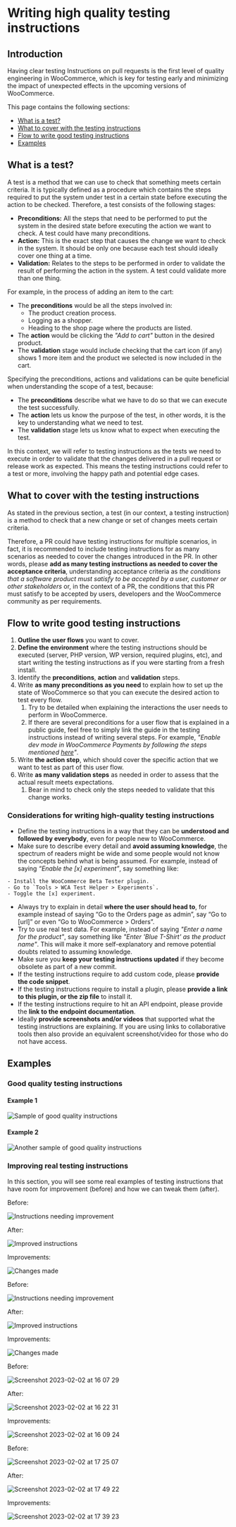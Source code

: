 # Writing high quality testing instructions

## Introduction

Having clear testing Instructions on pull requests is the first level of quality engineering in WooCommerce, which is key for testing early and minimizing the impact of unexpected effects in the upcoming versions of WooCommerce.

This page contains the following sections:

-   [What is a test?](#what-is-a-test)
-   [What to cover with the testing instructions](#what-to-cover-with-the-testing-instructions)
-   [Flow to write good testing instructions](#flow-to-write-good-testing-instructions)
-   [Examples](#examples)

## What is a test?

A test is a method that we can use to check that something meets certain criteria. It is typically defined as a procedure which contains the steps required to put the system under test in a certain state before executing the action to be checked. Therefore, a test consists of the following stages:

-   **Preconditions:** All the steps that need to be performed to put the system in the desired state before executing the action we want to check. A test could have many preconditions.
-   **Action:** This is the exact step that causes the change we want to check in the system. It should be only one because each test should ideally cover one thing at a time.
-   **Validation:** Relates to the steps to be performed in order to validate the result of performing the action in the system. A test could validate more than one thing.

For example, in the process of adding an item to the cart:

-   The **preconditions** would be all the steps involved in:
    -   The product creation process.
    -   Logging as a shopper.
    -   Heading to the shop page where the products are listed.
-   The **action** would be clicking the _"Add to cart"_ button in the desired product.
-   The **validation** stage would include checking that the cart icon (if any) shows 1 more item and the product we selected is now included in the cart.

Specifying the preconditions, actions and validations can be quite beneficial when understanding the scope of a test, because:

-   The **preconditions** describe what we have to do so that we can execute the test successfully.
-   The **action** lets us know the purpose of the test, in other words, it is the key to understanding what we need to test.
-   The **validation** stage lets us know what to expect when executing the test.

In this context, we will refer to testing instructions as the tests we need to execute in order to validate that the changes delivered in a pull request or release work as expected. This means the testing instructions could refer to a test or more, involving the happy path and potential edge cases.

## What to cover with the testing instructions

As stated in the previous section, a test (in our context, a testing instruction) is a method to check that a new change or set of changes meets certain criteria.

Therefore, a PR could have testing instructions for multiple scenarios, in fact, it is recommended to include testing instructions for as many scenarios as needed to cover the changes introduced in the PR. In other words, please **add as many testing instructions as needed to cover the acceptance criteria**, understanding acceptance criteria as _the conditions that a software product must satisfy to be accepted by a user, customer or other stakeholders_ or, in the context of a PR, the conditions that this PR must satisfy to be accepted by users, developers and the WooCommerce community as per requirements.

## Flow to write good testing instructions

1. **Outline the user flows** you want to cover.
2. **Define the environment** where the testing instructions should be executed (server, PHP version, WP version, required plugins, etc), and start writing the testing instructions as if you were starting from a fresh install.
3. Identify the **preconditions**, **action** and **validation** steps.
4. Write **as many preconditions as you need** to explain how to set up the state of WooCommerce so that you can execute the desired action to test every flow.
    1. Try to be detailed when explaining the interactions the user needs to perform in WooCommerce.
    2. If there are several preconditions for a user flow that is explained in a public guide, feel free to simply link the guide in the testing instructions instead of writing several steps. For example, _"Enable dev mode in WooCommerce Payments by following the steps mentioned [here](https://woo.com/document/woocommerce-payments/testing-and-troubleshooting/dev-mode/)"_.
5. Write **the action step**, which should cover the specific action that we want to test as part of this user flow.
6. Write **as many validation steps** as needed in order to assess that the actual result meets expectations.
    1. Bear in mind to check only the steps needed to validate that this change works.

### Considerations for writing high-quality testing instructions

-   Define the testing instructions in a way that they can be **understood and followed by everybody**, even for people new to WooCommerce.
-   Make sure to describe every detail and **avoid assuming knowledge**, the spectrum of readers might be wide and some people would not know the concepts behind what is being assumed. For example, instead of saying _“Enable the [x] experiment”_, say something like:

```text
- Install the WooCommerce Beta Tester plugin.
- Go to `Tools > WCA Test Helper > Experiments`.
- Toggle the [x] experiment.
```

-   Always try to explain in detail **where the user should head to**, for example instead of saying “Go to the Orders page as admin”, say “Go to [url]” or even “Go to WooCommerce > Orders”.
-   Try to use real test data. For example, instead of saying _"Enter a name for the product"_, say something like _"Enter 'Blue T-Shirt' as the product name"_. This will make it more self-explanatory and remove potential doubts related to assuming knowledge.
-   Make sure you **keep your testing instructions updated** if they become obsolete as part of a new commit.
-   If the testing instructions require to add custom code, please **provide the code snippet**.
-   If the testing instructions require to install a plugin, please **provide a link to this plugin, or the zip file** to install it.
-   If the testing instructions require to hit an API endpoint, please provide the **link to the endpoint documentation**.
-   Ideally **provide screenshots and/or videos** that supported what the testing instructions are explaining. If you are using links to collaborative tools then also provide an equivalent screenshot/video for those who do not have access.

## Examples

### Good quality testing instructions

#### Example 1

![Sample of good quality instructions](https://woocommerce.files.wordpress.com/2023/10/213682695-3dc51613-b836-4e7e-93ef-f75078ab48ac.png)

#### Example 2

![Another sample of good quality instructions](https://woocommerce.files.wordpress.com/2023/10/213682778-b552ab07-a518-48a7-9358-16adc5762aca.png)

### Improving real testing instructions

In this section, you will see some real examples of testing instructions that have room for improvement (before) and how we can tweak them (after).

Before:

![Instructions needing improvement](https://woocommerce.files.wordpress.com/2023/10/213682262-25bec5c3-154c-45ec-aa3d-d3e07f52669e.png)

After:

![Improved instructions](https://woocommerce.files.wordpress.com/2023/10/213682303-1b12ab97-f27a-41cb-a8db-da8a78d18840.png)

Improvements:

![Changes made](https://woocommerce.files.wordpress.com/2023/10/213682323-0ecc998d-69ab-4201-8daa-820b948315e8.png)

Before:

![Instructions needing improvement](https://woocommerce.files.wordpress.com/2023/10/213682396-8c52d20e-1fca-4ac1-8345-f381c15a102a.png)

After:

![Improved instructions](https://woocommerce.files.wordpress.com/2023/10/213682480-c01e0e84-5969-4456-8f43-70cbb8509e8d.png)

Improvements:

![Changes made](https://woocommerce.files.wordpress.com/2023/10/213682597-8d06e638-35dd-4ff8-9236-63c6ec5d05b8.jpg)

Before:

![Screenshot 2023-02-02 at 16 07 29](https://woocommerce.files.wordpress.com/2023/10/216365611-b540a814-3b8f-40f3-ae64-81018b9f97fb.png)

After:

![Screenshot 2023-02-02 at 16 22 31](https://woocommerce.files.wordpress.com/2023/10/216366043-967e5daa-6a23-4ab8-adda-5f3082d1ebf7.png)

Improvements:

![Screenshot 2023-02-02 at 16 09 24](https://woocommerce.files.wordpress.com/2023/10/216366152-b331648d-bcef-443b-b126-de2621a20862.png)

Before:

![Screenshot 2023-02-02 at 17 25 07](https://woocommerce.files.wordpress.com/2023/10/216388785-8806ea74-62e6-42da-8887-c8e291e7dfe2-1.png)

After:

![Screenshot 2023-02-02 at 17 49 22](https://woocommerce.files.wordpress.com/2023/10/216388842-e5ab433e-d288-4306-862f-72f6f81ab2cd.png)

Improvements:

![Screenshot 2023-02-02 at 17 39 23](https://woocommerce.files.wordpress.com/2023/10/216388874-c5b21fc3-f693-4a7e-a58a-c5d1b6606682.png)
